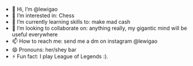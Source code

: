 - 👋 Hi, I’m @lewigao
- 👀 I’m interested in: Chess
- 🌱 I’m currently learning skills to: make mad cash
- 💞️ I’m looking to collaborate on: anything really, my gigantic mind will be useful everywhere
- 📫 How to reach me: send me a dm on instagram @lewigao
- 😄 Pronouns: her/shey bar
- ⚡ Fun fact: I play League of Legends :).

<!---
lewigao/lewigao is a ✨ special ✨ repository because its `README.md` (this file) appears on your GitHub profile.
You can click the Preview link to take a look at your changes.
--->
